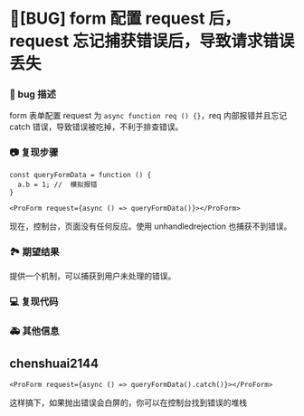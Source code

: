 # 🐛[BUG] form 配置 request 后，request 忘记捕获错误后，导致请求错误丢失

### 🐛 bug 描述

form 表单配置 request 为 `async function req () {}`，req 内部报错并且忘记 catch 错误，导致错误被吃掉，不利于排查错误。

### 📷 复现步骤

```tsx
const queryFormData = function () {
  a.b = 1; //  模拟报错
}

<ProForm request={async () => queryFormData()}></ProForm>
```

现在，控制台，页面没有任何反应。使用 unhandledrejection 也捕获不到错误。

### 🏞 期望结果

提供一个机制，可以捕获到用户未处理的错误。

### 💻 复现代码

### 🚑 其他信息

## chenshuai2144

`<ProForm request={async () => queryFormData().catch()}></ProForm>`

这样搞下，如果抛出错误会白屏的，你可以在控制台找到错误的堆栈

